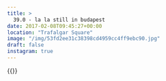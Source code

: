 ```yaml
---
title: >
  39.0 - la la still in budapest
date: 2017-02-08T09:45:27+00:00
location: "Trafalgar Square"
image: "/img/53fd2ee31c38398cd4959cc4ff9ebc90.jpg"
draft: false
instagram: true
---
```


{{<photo src="/img/53fd2ee31c38398cd4959cc4ff9ebc90.jpg">}}
